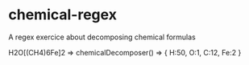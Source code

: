 # chemical-regex
A regex exercice about decomposing chemical formulas

H2O[(CH4)6Fe]2  =>  chemicalDecomposer()  =>  { H:50, O:1, C:12, Fe:2 } 